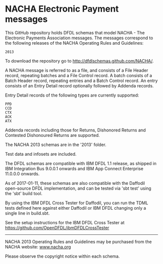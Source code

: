 NACHA Electronic Payment messages
=================================

This GitHub repository holds DFDL schemas that model NACHA - The Electronic Payments Association messages.
The messages correspond to the following releases of the NACHA Operating Rules and Guidelines:

    2013

To download the repository go to http://dfdlschemas.github.com/NACHA/.

A NACHA message is referred to as a file, and consists of a File Header record, repeating batches and a File Control record.
A batch consists of a Batch Header record, repeating entries and a Batch Control record.
An entry consists of an Entry Detail record optionally followed by Addenda records.

Entry Detail records of the following types are currently supported:

    PPD
    CCD
    CTX
    ACK
    ATX

Addenda records including those for Returns, Dishonored Returns and Contested Dishonoured Returns are supported.

The NACHA 2013 schemas are in the '2013' folder.

Test data and infosets are included.

The DFDL schemas are compatible with IBM DFDL 1.1 release, as shipped in IBM Integration Bus 9.0.0.1 onwards and IBM App Connect Enterprise 11.0.0.0 onwards.

As of 2017-01-11, these schemas are also compatible with the Daffodil open-source DFDL implementation, and can be tested via 'sbt test' using the 'sbt' build tool.

By using the IBM DFDL Cross Tester for Daffodil, you can run the TDML tests defined here against either Daffodil or IBM DFDL changing only a single line in build.sbt.

See the setup instructions for the IBM DFDL Cross Tester at https://github.com/OpenDFDL/ibmDFDLCrossTester

----------------
NACHA 2013 Operating Rules and Guidelines may be purchased from the NACHA website: www.nacha.org

Please observe the copyright notice within each schema.

